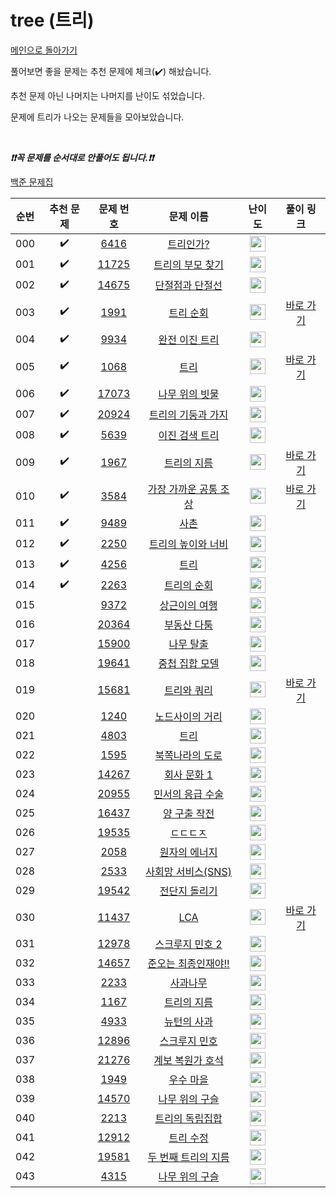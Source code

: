 # tree (트리)

[메인으로 돌아가기](https://github.com/tony9402/baekjoon)

풀어보면 좋을 문제는 추천 문제에 체크(:heavy_check_mark:) 해놨습니다.

추천 문제 아닌 나머지는 나머지를 난이도 섞었습니다.

문제에 트리가 나오는 문제들을 모아보았습니다.

<br>

***❗️❗️꼭 문제를 순서대로 안풀어도 됩니다.❗️❗️***

[백준 문제집](https://www.acmicpc.net/workbook/view/7645)


|순번|추천 문제|문제 번호|문제 이름|난이도|풀이 링크|
|:--:|:--:|:--:|:--:|:--:|:--:|
|000|:heavy_check_mark:|<a href="https://www.acmicpc.net/problem/6416" target="_blank">6416</a>|<a href="https://www.acmicpc.net/problem/6416" target="_blank">트리인가?</a>|<img height="25px" width="25px" src="https://static.solved.ac/tier_small/0.svg"/>||
|001|:heavy_check_mark:|<a href="https://www.acmicpc.net/problem/11725" target="_blank">11725</a>|<a href="https://www.acmicpc.net/problem/11725" target="_blank">트리의 부모 찾기</a>|<img height="25px" width="25px" src="https://static.solved.ac/tier_small/9.svg"/>||
|002|:heavy_check_mark:|<a href="https://www.acmicpc.net/problem/14675" target="_blank">14675</a>|<a href="https://www.acmicpc.net/problem/14675" target="_blank">단절점과 단절선</a>|<img height="25px" width="25px" src="https://static.solved.ac/tier_small/10.svg"/>||
|003|:heavy_check_mark:|<a href="https://www.acmicpc.net/problem/1991" target="_blank">1991</a>|<a href="https://www.acmicpc.net/problem/1991" target="_blank">트리 순회</a>|<img height="25px" width="25px" src="https://static.solved.ac/tier_small/10.svg"/>|<a href="https://github.com/tony9402/algorithm-solutions/tree/main/solutions/baekjoon/1991" target="_blank">바로 가기</a>|
|004|:heavy_check_mark:|<a href="https://www.acmicpc.net/problem/9934" target="_blank">9934</a>|<a href="https://www.acmicpc.net/problem/9934" target="_blank">완전 이진 트리</a>|<img height="25px" width="25px" src="https://static.solved.ac/tier_small/10.svg"/>||
|005|:heavy_check_mark:|<a href="https://www.acmicpc.net/problem/1068" target="_blank">1068</a>|<a href="https://www.acmicpc.net/problem/1068" target="_blank">트리</a>|<img height="25px" width="25px" src="https://static.solved.ac/tier_small/11.svg"/>|<a href="https://github.com/tony9402/algorithm-solutions/tree/main/solutions/baekjoon/1068" target="_blank">바로 가기</a>|
|006|:heavy_check_mark:|<a href="https://www.acmicpc.net/problem/17073" target="_blank">17073</a>|<a href="https://www.acmicpc.net/problem/17073" target="_blank">나무 위의 빗물</a>|<img height="25px" width="25px" src="https://static.solved.ac/tier_small/11.svg"/>||
|007|:heavy_check_mark:|<a href="https://www.acmicpc.net/problem/20924" target="_blank">20924</a>|<a href="https://www.acmicpc.net/problem/20924" target="_blank">트리의 기둥과 가지</a>|<img height="25px" width="25px" src="https://static.solved.ac/tier_small/12.svg"/>||
|008|:heavy_check_mark:|<a href="https://www.acmicpc.net/problem/5639" target="_blank">5639</a>|<a href="https://www.acmicpc.net/problem/5639" target="_blank">이진 검색 트리</a>|<img height="25px" width="25px" src="https://static.solved.ac/tier_small/12.svg"/>||
|009|:heavy_check_mark:|<a href="https://www.acmicpc.net/problem/1967" target="_blank">1967</a>|<a href="https://www.acmicpc.net/problem/1967" target="_blank">트리의 지름</a>|<img height="25px" width="25px" src="https://static.solved.ac/tier_small/12.svg"/>|<a href="https://github.com/tony9402/algorithm-solutions/tree/main/solutions/baekjoon/1967" target="_blank">바로 가기</a>|
|010|:heavy_check_mark:|<a href="https://www.acmicpc.net/problem/3584" target="_blank">3584</a>|<a href="https://www.acmicpc.net/problem/3584" target="_blank">가장 가까운 공통 조상</a>|<img height="25px" width="25px" src="https://static.solved.ac/tier_small/12.svg"/>|<a href="https://github.com/tony9402/algorithm-solutions/tree/main/solutions/baekjoon/3584" target="_blank">바로 가기</a>|
|011|:heavy_check_mark:|<a href="https://www.acmicpc.net/problem/9489" target="_blank">9489</a>|<a href="https://www.acmicpc.net/problem/9489" target="_blank">사촌</a>|<img height="25px" width="25px" src="https://static.solved.ac/tier_small/13.svg"/>||
|012|:heavy_check_mark:|<a href="https://www.acmicpc.net/problem/2250" target="_blank">2250</a>|<a href="https://www.acmicpc.net/problem/2250" target="_blank">트리의 높이와 너비</a>|<img height="25px" width="25px" src="https://static.solved.ac/tier_small/14.svg"/>||
|013|:heavy_check_mark:|<a href="https://www.acmicpc.net/problem/4256" target="_blank">4256</a>|<a href="https://www.acmicpc.net/problem/4256" target="_blank">트리</a>|<img height="25px" width="25px" src="https://static.solved.ac/tier_small/14.svg"/>||
|014|:heavy_check_mark:|<a href="https://www.acmicpc.net/problem/2263" target="_blank">2263</a>|<a href="https://www.acmicpc.net/problem/2263" target="_blank">트리의 순회</a>|<img height="25px" width="25px" src="https://static.solved.ac/tier_small/15.svg"/>||
|015||<a href="https://www.acmicpc.net/problem/9372" target="_blank">9372</a>|<a href="https://www.acmicpc.net/problem/9372" target="_blank">상근이의 여행</a>|<img height="25px" width="25px" src="https://static.solved.ac/tier_small/7.svg"/>||
|016||<a href="https://www.acmicpc.net/problem/20364" target="_blank">20364</a>|<a href="https://www.acmicpc.net/problem/20364" target="_blank">부동산 다툼</a>|<img height="25px" width="25px" src="https://static.solved.ac/tier_small/10.svg"/>||
|017||<a href="https://www.acmicpc.net/problem/15900" target="_blank">15900</a>|<a href="https://www.acmicpc.net/problem/15900" target="_blank">나무 탈출</a>|<img height="25px" width="25px" src="https://static.solved.ac/tier_small/10.svg"/>||
|018||<a href="https://www.acmicpc.net/problem/19641" target="_blank">19641</a>|<a href="https://www.acmicpc.net/problem/19641" target="_blank">중첩 집합 모델</a>|<img height="25px" width="25px" src="https://static.solved.ac/tier_small/11.svg"/>||
|019||<a href="https://www.acmicpc.net/problem/15681" target="_blank">15681</a>|<a href="https://www.acmicpc.net/problem/15681" target="_blank">트리와 쿼리</a>|<img height="25px" width="25px" src="https://static.solved.ac/tier_small/11.svg"/>|<a href="https://github.com/tony9402/algorithm-solutions/tree/main/solutions/baekjoon/15681" target="_blank">바로 가기</a>|
|020||<a href="https://www.acmicpc.net/problem/1240" target="_blank">1240</a>|<a href="https://www.acmicpc.net/problem/1240" target="_blank">노드사이의 거리</a>|<img height="25px" width="25px" src="https://static.solved.ac/tier_small/11.svg"/>||
|021||<a href="https://www.acmicpc.net/problem/4803" target="_blank">4803</a>|<a href="https://www.acmicpc.net/problem/4803" target="_blank">트리</a>|<img height="25px" width="25px" src="https://static.solved.ac/tier_small/12.svg"/>||
|022||<a href="https://www.acmicpc.net/problem/1595" target="_blank">1595</a>|<a href="https://www.acmicpc.net/problem/1595" target="_blank">북쪽나라의 도로</a>|<img height="25px" width="25px" src="https://static.solved.ac/tier_small/12.svg"/>||
|023||<a href="https://www.acmicpc.net/problem/14267" target="_blank">14267</a>|<a href="https://www.acmicpc.net/problem/14267" target="_blank">회사 문화 1</a>|<img height="25px" width="25px" src="https://static.solved.ac/tier_small/12.svg"/>||
|024||<a href="https://www.acmicpc.net/problem/20955" target="_blank">20955</a>|<a href="https://www.acmicpc.net/problem/20955" target="_blank">민서의 응급 수술</a>|<img height="25px" width="25px" src="https://static.solved.ac/tier_small/12.svg"/>||
|025||<a href="https://www.acmicpc.net/problem/16437" target="_blank">16437</a>|<a href="https://www.acmicpc.net/problem/16437" target="_blank">양 구출 작전</a>|<img height="25px" width="25px" src="https://static.solved.ac/tier_small/13.svg"/>||
|026||<a href="https://www.acmicpc.net/problem/19535" target="_blank">19535</a>|<a href="https://www.acmicpc.net/problem/19535" target="_blank">ㄷㄷㄷㅈ</a>|<img height="25px" width="25px" src="https://static.solved.ac/tier_small/13.svg"/>||
|027||<a href="https://www.acmicpc.net/problem/2058" target="_blank">2058</a>|<a href="https://www.acmicpc.net/problem/2058" target="_blank">원자의 에너지</a>|<img height="25px" width="25px" src="https://static.solved.ac/tier_small/13.svg"/>||
|028||<a href="https://www.acmicpc.net/problem/2533" target="_blank">2533</a>|<a href="https://www.acmicpc.net/problem/2533" target="_blank">사회망 서비스(SNS)</a>|<img height="25px" width="25px" src="https://static.solved.ac/tier_small/13.svg"/>||
|029||<a href="https://www.acmicpc.net/problem/19542" target="_blank">19542</a>|<a href="https://www.acmicpc.net/problem/19542" target="_blank">전단지 돌리기</a>|<img height="25px" width="25px" src="https://static.solved.ac/tier_small/13.svg"/>||
|030||<a href="https://www.acmicpc.net/problem/11437" target="_blank">11437</a>|<a href="https://www.acmicpc.net/problem/11437" target="_blank">LCA</a>|<img height="25px" width="25px" src="https://static.solved.ac/tier_small/13.svg"/>|<a href="https://github.com/tony9402/algorithm-solutions/tree/main/solutions/baekjoon/11437" target="_blank">바로 가기</a>|
|031||<a href="https://www.acmicpc.net/problem/12978" target="_blank">12978</a>|<a href="https://www.acmicpc.net/problem/12978" target="_blank">스크루지 민호 2</a>|<img height="25px" width="25px" src="https://static.solved.ac/tier_small/13.svg"/>||
|032||<a href="https://www.acmicpc.net/problem/14657" target="_blank">14657</a>|<a href="https://www.acmicpc.net/problem/14657" target="_blank">준오는 최종인재야!!</a>|<img height="25px" width="25px" src="https://static.solved.ac/tier_small/14.svg"/>||
|033||<a href="https://www.acmicpc.net/problem/2233" target="_blank">2233</a>|<a href="https://www.acmicpc.net/problem/2233" target="_blank">사과나무</a>|<img height="25px" width="25px" src="https://static.solved.ac/tier_small/14.svg"/>||
|034||<a href="https://www.acmicpc.net/problem/1167" target="_blank">1167</a>|<a href="https://www.acmicpc.net/problem/1167" target="_blank">트리의 지름</a>|<img height="25px" width="25px" src="https://static.solved.ac/tier_small/14.svg"/>||
|035||<a href="https://www.acmicpc.net/problem/4933" target="_blank">4933</a>|<a href="https://www.acmicpc.net/problem/4933" target="_blank">뉴턴의 사과</a>|<img height="25px" width="25px" src="https://static.solved.ac/tier_small/14.svg"/>||
|036||<a href="https://www.acmicpc.net/problem/12896" target="_blank">12896</a>|<a href="https://www.acmicpc.net/problem/12896" target="_blank">스크루지 민호</a>|<img height="25px" width="25px" src="https://static.solved.ac/tier_small/14.svg"/>||
|037||<a href="https://www.acmicpc.net/problem/21276" target="_blank">21276</a>|<a href="https://www.acmicpc.net/problem/21276" target="_blank">계보 복원가 호석</a>|<img height="25px" width="25px" src="https://static.solved.ac/tier_small/14.svg"/>||
|038||<a href="https://www.acmicpc.net/problem/1949" target="_blank">1949</a>|<a href="https://www.acmicpc.net/problem/1949" target="_blank">우수 마을</a>|<img height="25px" width="25px" src="https://static.solved.ac/tier_small/14.svg"/>||
|039||<a href="https://www.acmicpc.net/problem/14570" target="_blank">14570</a>|<a href="https://www.acmicpc.net/problem/14570" target="_blank">나무 위의 구슬</a>|<img height="25px" width="25px" src="https://static.solved.ac/tier_small/15.svg"/>||
|040||<a href="https://www.acmicpc.net/problem/2213" target="_blank">2213</a>|<a href="https://www.acmicpc.net/problem/2213" target="_blank">트리의 독립집합</a>|<img height="25px" width="25px" src="https://static.solved.ac/tier_small/15.svg"/>||
|041||<a href="https://www.acmicpc.net/problem/12912" target="_blank">12912</a>|<a href="https://www.acmicpc.net/problem/12912" target="_blank">트리 수정</a>|<img height="25px" width="25px" src="https://static.solved.ac/tier_small/15.svg"/>||
|042||<a href="https://www.acmicpc.net/problem/19581" target="_blank">19581</a>|<a href="https://www.acmicpc.net/problem/19581" target="_blank">두 번째 트리의 지름</a>|<img height="25px" width="25px" src="https://static.solved.ac/tier_small/16.svg"/>||
|043||<a href="https://www.acmicpc.net/problem/4315" target="_blank">4315</a>|<a href="https://www.acmicpc.net/problem/4315" target="_blank">나무 위의 구슬</a>|<img height="25px" width="25px" src="https://static.solved.ac/tier_small/16.svg"/>||